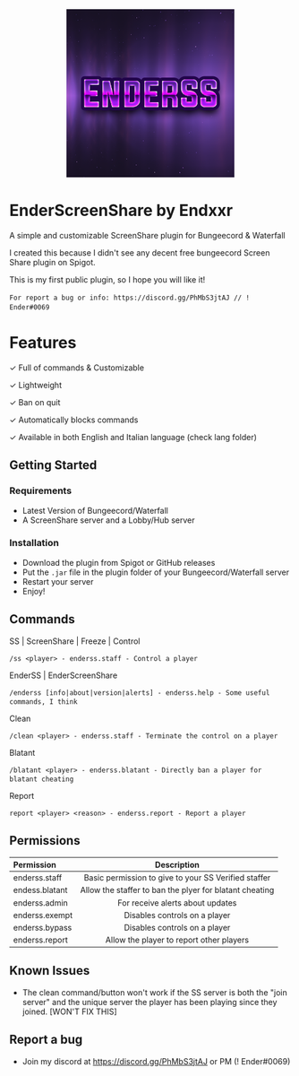 <div align="center">
    <img height="300" src="images/enderss.png" width="300"/>
</div>

# EnderScreenShare by Endxxr
A simple and customizable ScreenShare plugin for Bungeecord &amp; Waterfall

I created this because I didn't see any decent free bungeecord Screen Share plugin on Spigot.

This is my first public plugin, so I hope you will like it!


`For report a bug or info: https://discord.gg/PhMbS3jtAJ // ! Ender#0069`

# Features
 ✓ Full of commands & Customizable

✓ Lightweight

✓ Ban on quit

✓ Automatically blocks commands 

✓ Available in both English and Italian language (check lang folder)

## Getting Started

### Requirements
- Latest Version of Bungeecord/Waterfall
- A ScreenShare server and a Lobby/Hub server

### Installation
- Download the plugin from Spigot or GitHub releases 
- Put the ```.jar``` file in the plugin folder of your Bungeecord/Waterfall server 
- Restart your server
- Enjoy!

## Commands
SS | ScreenShare | Freeze | Control
````
/ss <player> - enderss.staff - Control a player
````
EnderSS | EnderScreenShare
````
/enderss [info|about|version|alerts] - enderss.help - Some useful commands, I think
````
Clean
````
/clean <player> - enderss.staff - Terminate the control on a player
````
Blatant
````
/blatant <player> - enderss.blatant - Directly ban a player for blatant cheating
````
Report
````
report <player> <reason> - enderss.report - Report a player 
````

## Permissions
| Permission     |                       Description                       |
|:---------------|:-------------------------------------------------------:|
| enderss.staff  |  Basic permission to give to your SS Verified staffer   |
| endess.blatant | Allow the staffer to ban the plyer for blatant cheating |
| enderss.admin  |            For receive alerts about updates             |
| enderss.exempt |              Disables controls on a player              |
| enderss.bypass |              Disables controls on a player              |
| enderss.report       |         Allow the player to report other players          |


## Known Issues
- The clean command/button won't work if the SS server is both the "join server" and the unique server the player has been playing since they joined. [WON'T FIX THIS]

## Report a bug
- Join my discord at https://discord.gg/PhMbS3jtAJ or PM (! Ender#0069)
